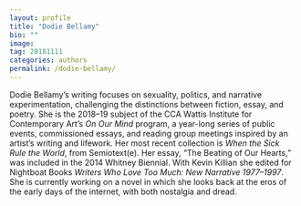 ```yaml
---
layout: profile
title: "Dodie Bellamy"
bio: ""
image:
tag: 20181111
categories: authors
permalink: /dodie-bellamy/
---
```


Dodie Bellamy’s writing focuses on sexuality, politics, and narrative experimentation, challenging the distinctions between fiction, essay, and poetry. She is the 2018–19 subject of the CCA Wattis Institute for Contemporary Art’s _On Our Mind_ program, a year-long series of public events, commissioned essays, and reading group meetings inspired by an artist’s writing and lifework. Her most recent collection is _When the Sick Rule the World_, from Semiotext(e). Her essay, “The Beating of Our Hearts,” was included in the 2014 Whitney Biennial. With Kevin Killian she edited for Nightboat Books _Writers Who Love Too Much: New Narrative 1977–1997_. She is currently working on a novel in which she looks back at the eros of the early days of the internet, with both nostalgia and dread.
